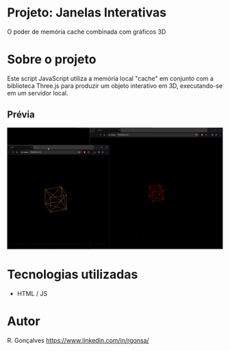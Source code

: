 # Projeto: Janelas Interativas

O poder de memória cache combinada com gráficos 3D

# Sobre o projeto

Este script JavaScript utiliza a memória local "cache" em conjunto com a biblioteca Three.js para produzir um objeto interativo em 3D, executando-se em um servidor local.

## Prévia

<img src="./janelas.gif">

# Tecnologias utilizadas

- HTML / JS

# Autor

R. Gonçalves
https://www.linkedin.com/in/rgonsa/
